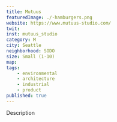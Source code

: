 ```yaml
---
title: Mutuus
featuredImage: ./-hamburgers.png
website: https://www.mutuus-studio.com/
twit: 
inst: mutuus_studio
category: M
city: Seattle
neighborhood: SODO
size: Small (1-10)
map: 
tags:
    - environmental
    - architecture
    - industrial
    - product
published: true
---
```


Description
